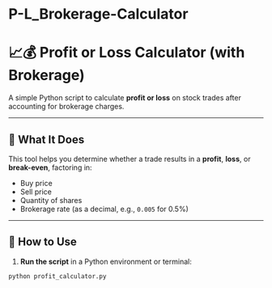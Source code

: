 # P-L_Brokerage-Calculator
# 📈💰 Profit or Loss Calculator (with Brokerage)

A simple Python script to calculate **profit or loss** on stock trades after accounting for brokerage charges.

---

## 🧮 What It Does

This tool helps you determine whether a trade results in a **profit**, **loss**, or **break-even**, factoring in:

- Buy price  
- Sell price  
- Quantity of shares  
- Brokerage rate (as a decimal, e.g., `0.005` for 0.5%)

---

## 🚀 How to Use

1. **Run the script** in a Python environment or terminal:
```bash
python profit_calculator.py
